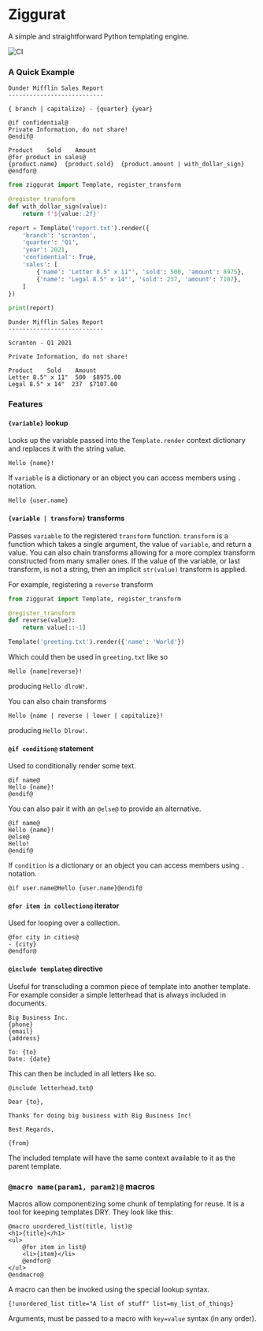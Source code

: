 # Ziggurat 

A simple and straightforward Python templating engine.

![CI](https://github.com/rsiemens/ziggurat/actions/workflows/ci.yml/badge.svg?branch=master)

### A Quick Example

```
Dunder Mifflin Sales Report
---------------------------

{ branch | capitalize} - {quarter} {year}

@if confidential@
Private Information, do not share!
@endif@

Product    Sold    Amount
@for product in sales@
{product.name}  {product.sold}  {product.amount | with_dollar_sign}
@endfor@
```

```python
from ziggurat import Template, register_transform

@register_transform
def with_dollar_sign(value):
    return f'${value:.2f}'

report = Template('report.txt').render({
    'branch': 'scranton',
    'quarter': 'Q1',
    'year': 2021,
    'confidential': True,
    'sales': [
        {'name': 'Letter 8.5" x 11"', 'sold': 500, 'amount': 8975},
        {'name': 'Legal 8.5" x 14"', 'sold': 237, 'amount': 7107},
    ]
})

print(report)
```

```
Dunder Mifflin Sales Report
---------------------------

Scranton - Q1 2021

Private Information, do not share!

Product    Sold    Amount
Letter 8.5" x 11"  500  $8975.00
Legal 8.5" x 14"  237  $7107.00
```

### Features

#### `{variable}` lookup

Looks up the variable passed into the `Template.render` context dictionary and replaces it with the string value.

```
Hello {name}!
```

If `variable` is a dictionary or an object you can access members using `.` notation.

```
Hello {user.name}
```

#### `{variable | transform}` transforms

Passes `variable` to the registered `transform` function. `transform` is a function which takes a single argument, the value of `variable`, and return a value.
You can also chain transforms allowing for a more complex transform constructed from many smaller ones. If the value of the variable, or last transform, is not
a string, then an implicit `str(value)` transform is applied.

For example, registering a `reverse` transform

```python
from ziggurat import Template, register_transform

@register_transform
def reverse(value):
    return value[::-1]

Template('greeting.txt').render({'name': 'World'})
```

Which could then be used in `greeting.txt` like so

```
Hello {name|reverse}!
```

producing `Hello dlroW!`.

You can also chain transforms

```
Hello {name | reverse | lower | capitalize}!
```

producing `Hello Dlrow!`.

#### `@if condition@` statement

Used to conditionally render some text.

```
@if name@
Hello {name}!
@endif@
```

You can also pair it with an `@else@` to provide an alternative.

```
@if name@
Hello {name}!
@else@
Hello!
@endif@
```

If `condition` is a dictionary or an object you can access members using `.` notation.

```
@if user.name@Hello {user.name}@endif@
```

#### `@for item in collection@` iterator

Used for looping over a collection.

```
@for city in cities@
- {city}
@endfor@
```

#### `@include template@` directive

Useful for transcluding a common piece of template into another template. For example consider a simple letterhead that is always included in documents.

```
Big Business Inc.
{phone}
{email}
{address}

To: {to}
Date: {date}
```

This can then be included in all letters like so.

```
@include letterhead.txt@

Dear {to},

Thanks for doing big business with Big Business Inc!

Best Regards,

{from}
```

The included template will have the same context available to it as the parent template.


### `@macro name(param1, param2)@` macros

Macros allow componentizing some chunk of templating for reuse. It is a tool for keeping
templates DRY. They look like this:

```
@macro unordered_list(title, list)@
<h1>{title}</h1>
<ul>
    @for item in list@
    <li>{item}</li>
    @endfor@
</ul>
@endmacro@
```

A macro can then be invoked using the special lookup syntax.

```
{!unordered_list title="A list of stuff" list=my_list_of_things}
```

Arguments, must be passed to a macro with `key=value` syntax (in any order).
